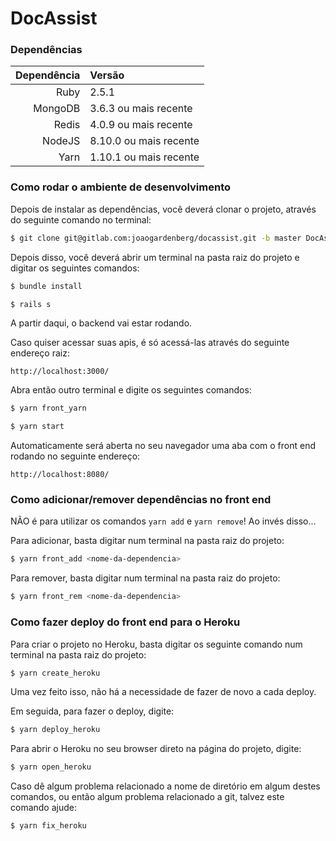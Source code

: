 # DocAssist

### Dependências

| Dependência | Versão                 |
| ----------: | :--------------------- |
|        Ruby | 2.5.1                  |
|     MongoDB | 3.6.3 ou mais recente  |
|       Redis | 4.0.9 ou mais recente  |
|      NodeJS | 8.10.0 ou mais recente |
|        Yarn | 1.10.1 ou mais recente |

### Como rodar o ambiente de desenvolvimento

Depois de instalar as dependências, você deverá clonar o projeto, através do seguinte comando no terminal:

```sh
$ git clone git@gitlab.com:joaogardenberg/docassist.git -b master DocAssist
```

Depois disso, você deverá abrir um terminal na pasta raiz do projeto e digitar os seguintes comandos:

```sh
$ bundle install
```

```sh
$ rails s
```

A partir daqui, o backend vai estar rodando.

Caso quiser acessar suas apis, é só acessá-las através do seguinte endereço raiz:

```
http://localhost:3000/
```

Abra então outro terminal e digite os seguintes comandos:

```sh
$ yarn front_yarn
```

```sh
$ yarn start
```

Automaticamente será aberta no seu navegador uma aba com o front end rodando no seguinte endereço:

```
http://localhost:8080/
```

### Como adicionar/remover dependências no front end

NÃO é para utilizar os comandos `yarn add` e `yarn remove`! Ao invés disso...

Para adicionar, basta digitar num terminal na pasta raiz do projeto:

```sh
$ yarn front_add <nome-da-dependencia>
```

Para remover, basta digitar num terminal na pasta raiz do projeto:

```sh
$ yarn front_rem <nome-da-dependencia>
```

### Como fazer deploy do front end para o Heroku

Para criar o projeto no Heroku, basta digitar os seguinte comando num terminal na pasta raiz do projeto:

```sh
$ yarn create_heroku
```

Uma vez feito isso, não há a necessidade de fazer de novo a cada deploy.

Em seguida, para fazer o deploy, digite:

```sh
$ yarn deploy_heroku
```

Para abrir o Heroku no seu browser direto na página do projeto, digite:

```sh
$ yarn open_heroku
```

Caso dê algum problema relacionado a nome de diretório em algum destes comandos, ou então algum problema relacionado a git, talvez este comando ajude:

```sh
$ yarn fix_heroku
```
